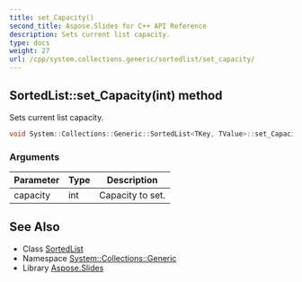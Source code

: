 ```yaml
---
title: set_Capacity()
second_title: Aspose.Slides for C++ API Reference
description: Sets current list capacity.
type: docs
weight: 27
url: /cpp/system.collections.generic/sortedlist/set_capacity/
---
```

## SortedList::set_Capacity(int) method


Sets current list capacity.

```cpp
void System::Collections::Generic::SortedList<TKey, TValue>::set_Capacity(int capacity)
```


### Arguments

| Parameter | Type | Description |
| --- | --- | --- |
| capacity | int | Capacity to set. |

## See Also

* Class [SortedList](./)
* Namespace [System::Collections::Generic](../)
* Library [Aspose.Slides](../../)